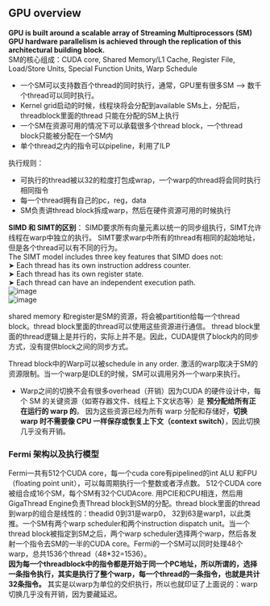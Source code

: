 ## GPU overview
**GPU is built around a scalable array of Streaming Multiprocessors (SM) GPU  hardware parallelism is achieved through the replication of this architectural building block.**  
SM的核心组成：CUDA core,  Shared Memory/L1 Cache, Register File, Load/Store Units, Special Function Units, Warp Schedule  
- 一个SM可以支持数百个thread的同时执行，通常，GPU里有很多SM --> 数千个thread可以同时执行。
- Kernel grid启动的时候，线程块将会分配到available SMs上，分配后，threadblock里面的thread 只能在分配的SM上执行
- 一个SM在资源可用的情况下可以承载很多个thread block，一个thread block只能被分配在一个SM内
- 单个thread之内的指令可以pipeline，利用了ILP

执行规则： 
- 可执行的thread被以32的粒度打包成wrap，一个warp的thread将会同时执行相同指令
- 每一个thread拥有自己的pc，reg，data
- SM负责讲thread block拆成warp，然后在硬件资源可用的时候执行

**SIMD 和 SIMT的区别**： SIMD要求所有向量元素以统一的同步组执行，SIMT允许线程在warp中独立的执行。 SIMT要求warp中所有的thread有相同的起始地址，但是各个thread可以有不同的行为。   
The SIMT model includes three key features that SIMD does not:  
 ➤ Each thread has its own instruction address counter.  
 ➤ Each thread has its own register state.  
 ➤ Each thread can have an independent execution path.  
![image](https://github.com/user-attachments/assets/6655bb02-3514-450d-8237-ce7a74f76c0e)    
![image](https://github.com/user-attachments/assets/fd98f1a0-182a-42ba-b507-b18e6bdc6eda)  

shared memory 和register是SM的资源，将会被partition给每一个thread block。thread block里面的thread可以使用这些资源进行通信。 thread block里面的thread逻辑上是并行的，实际上并不是。因此，CUDA提供了block内的同步方式，没有提供block之间的同步方式。    

Thread block中的Warp可以被schedule in any order. 激活的warp取决于SM的资源限制。当一个warp是IDLE的时候，SM可以调用另外一个warp来执行。
- Warp之间的切换不会有很多overhead（开销）因为CUDA 的硬件设计中，每个 SM 的关键资源（如寄存器文件、线程上下文状态等）是 **预分配给所有正在运行的 warp 的**。 因为这些资源已经为所有 warp 分配和存储好，**切换warp 时不需要像 CPU 一样保存或恢复上下文（context switch）**，因此切换几乎没有开销。 
    
  
### Fermi 架构以及执行模型
Fermi一共有512个CUDA core，每一个cuda core有pipelined的int ALU 和FPU（floating point unit），可以每周期执行一个整数或者浮点数。 512个CUDA core被组合成16个SM，每个SM有32个CUDAcore. 用PCIE和CPU相连，然后用GigaThread Engine负责Thread block到SM的分配。thread block里面的thread到warp的组合是线性的：theadid 0到31是warp0， 32到63是warp1，以此类推。一个SM有两个warp scheduler和两个instruction dispatch unit。当一个thread block被指定到SM之后，两个warp scheduler选择两个warp，然后各发射一个指令去SM的一半的CUDA core。Fermi的一个SM可以同时处理48个warp，总共1536个thread（48*32=1536）。    
**因为每一个threadblock中的指令都是开始于同一个PC地址，所以所谓的，选择一条指令执行，其实是执行了整个warp，每一个thread的一条指令，也就是共计32条指令。** 其实是以warp为单位的交织执行，所以也就印证了上面说的：warp切换几乎没有开销，因为要藏延迟。      



